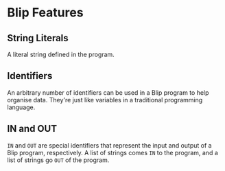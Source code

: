 # Blip Features

## String Literals

A literal string defined in the program.

## Identifiers

An arbitrary number of identifiers can be used in a Blip program to help organise data.
They're just like variables in a traditional programming language.

## IN and OUT

`IN` and `OUT` are special identifiers that represent the input and output of a Blip program, respectively.
A list of strings comes `IN` to the program, and a list of strings go `OUT` of the program.
